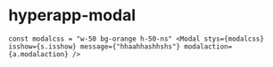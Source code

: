 # hyperapp-modal
`
     const modalcss = "w-50 bg-orange h-50-ns"
     <Modal stys={modalcss} isshow={s.isshow} message={"hhaahhashhshs"} modalaction={a.modalaction} />
`
